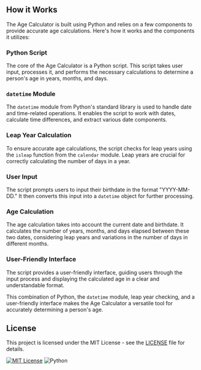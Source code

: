 ## How it Works

The Age Calculator is built using Python and relies on a few components to provide accurate age calculations. Here's how it works and the components it utilizes:

### Python Script

The core of the Age Calculator is a Python script. This script takes user input, processes it, and performs the necessary calculations to determine a person's age in years, months, and days.

### `datetime` Module

The `datetime` module from Python's standard library is used to handle date and time-related operations. It enables the script to work with dates, calculate time differences, and extract various date components.

### Leap Year Calculation

To ensure accurate age calculations, the script checks for leap years using the `isleap` function from the `calendar` module. Leap years are crucial for correctly calculating the number of days in a year.

### User Input

The script prompts users to input their birthdate in the format "YYYY-MM-DD." It then converts this input into a `datetime` object for further processing.

### Age Calculation

The age calculation takes into account the current date and birthdate. It calculates the number of years, months, and days elapsed between these two dates, considering leap years and variations in the number of days in different months.

### User-Friendly Interface

The script provides a user-friendly interface, guiding users through the input process and displaying the calculated age in a clear and understandable format.

This combination of Python, the `datetime` module, leap year checking, and a user-friendly interface makes the Age Calculator a versatile tool for accurately determining a person's age.

## License

This project is licensed under the MIT License - see the [LICENSE](LICENSE) file for details.

[![MIT License](https://img.shields.io/badge/license-MIT-blue.svg)](LICENSE) ![Python](https://img.shields.io/badge/python-3.6%2B-blue.svg)

